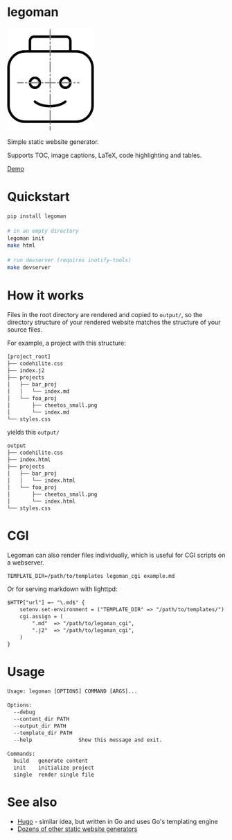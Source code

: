 # legoman

<img src="demo/content/man.svg" width=200>

Simple static website generator.

Supports TOC, image captions, LaTeX, code highlighting and tables.

[Demo](http://evanw.org)

# Quickstart

``` bash
pip install legoman

# in an empty directory
legoman init
make html

# run devserver (requires inotify-tools)
make devserver
```

# How it works

Files in the root directory are rendered and copied to `output/`, so the directory structure of your rendered website matches the structure of your source files.

For example, a project with this structure:
```
[project_root]
├── codehilite.css
├── index.j2
├── projects
│   ├── bar_proj
│   │   └── index.md
│   └── foo_proj
│       ├── cheetos_small.png
│       └── index.md
└── styles.css
```

yields this `output/`
```
output
├── codehilite.css
├── index.html
├── projects
│   ├── bar_proj
│   │   └── index.html
│   └── foo_proj
│       ├── cheetos_small.png
│       └── index.html
└── styles.css
```

# CGI

Legoman can also render files individually, which is useful for CGI scripts on a webserver.

    TEMPLATE_DIR=/path/to/templates legoman_cgi example.md
    
Or for serving markdown with lighttpd:

    $HTTP["url"] =~ "\.md$" {
    	setenv.set-environment = ("TEMPLATE_DIR" => "/path/to/templates/")
        cgi.assign = (
            ".md"  => "/path/to/legoman_cgi",
            ".j2"  => "/path/to/legoman_cgi",
        )
    }

    
# Usage

    Usage: legoman [OPTIONS] COMMAND [ARGS]...

    Options:
      --debug
      --content_dir PATH
      --output_dir PATH
      --template_dir PATH
      --help               Show this message and exit.

    Commands:
      build   generate content
      init    initialize project
      single  render single file


# See also
- [Hugo](https://github.com/gohugoio/hugo) - similar idea, but written in Go and uses Go's templating engine
- [Dozens of other static website generators](https://www.staticgen.com/)
